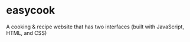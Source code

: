 # easycook
A cooking &amp; recipe website that has two interfaces (built with JavaScript, HTML, and CSS)
